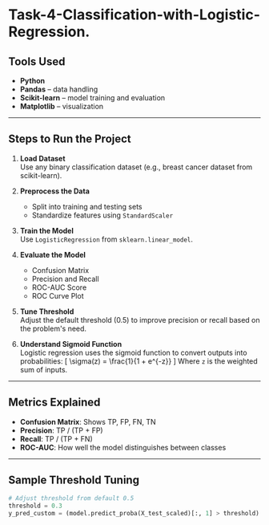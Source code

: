 # Task-4-Classification-with-Logistic-Regression.
## Tools Used

- **Python**
- **Pandas** – data handling
- **Scikit-learn** – model training and evaluation
- **Matplotlib** – visualization

---

## Steps to Run the Project

1. **Load Dataset**  
   Use any binary classification dataset (e.g., breast cancer dataset from scikit-learn).

2. **Preprocess the Data**  
   - Split into training and testing sets  
   - Standardize features using `StandardScaler`

3. **Train the Model**  
   Use `LogisticRegression` from `sklearn.linear_model`.

4. **Evaluate the Model**  
   - Confusion Matrix  
   - Precision and Recall  
   - ROC-AUC Score  
   - ROC Curve Plot

5. **Tune Threshold**  
   Adjust the default threshold (0.5) to improve precision or recall based on the problem's need.

6. **Understand Sigmoid Function**  
   Logistic regression uses the sigmoid function to convert outputs into probabilities:
   \[
   \sigma(z) = \frac{1}{1 + e^{-z}}
   \]
   Where `z` is the weighted sum of inputs.

---

## Metrics Explained

- **Confusion Matrix**: Shows TP, FP, FN, TN
- **Precision**: TP / (TP + FP)
- **Recall**: TP / (TP + FN)
- **ROC-AUC**: How well the model distinguishes between classes

---

## Sample Threshold Tuning

```python
# Adjust threshold from default 0.5
threshold = 0.3
y_pred_custom = (model.predict_proba(X_test_scaled)[:, 1] > threshold).astype(int)

